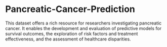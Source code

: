 # Pancreatic-Cancer-Prediction
 This dataset offers a rich resource for researchers investigating pancreatic cancer. It enables the development and evaluation of predictive models for survival outcomes, the exploration of risk factors and treatment effectiveness, and the assessment of healthcare disparities.
